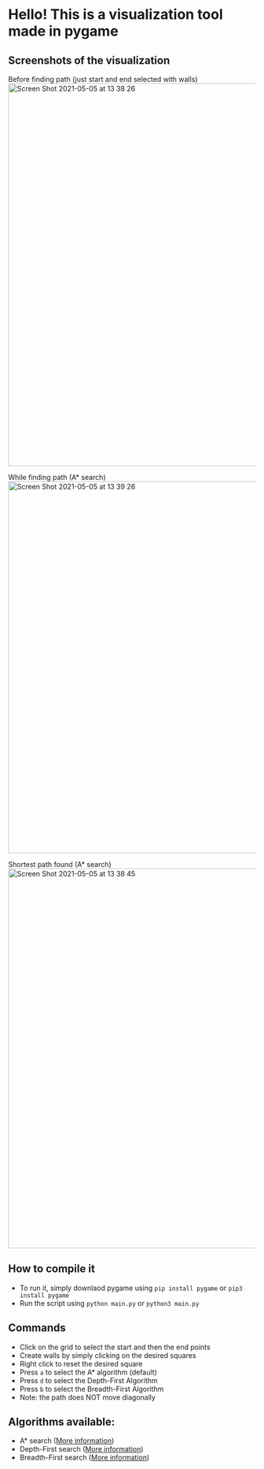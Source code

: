 # Hello! This is a visualization tool made in pygame

## Screenshots of the visualization
Before finding path (just start and end selected with walls)
<img width="777" alt="Screen Shot 2021-05-05 at 13 38 26" src="https://user-images.githubusercontent.com/54503503/117177976-f8c90780-ada7-11eb-9ff9-c348c7be9af0.png">

While finding path (A* search)
<img width="755" alt="Screen Shot 2021-05-05 at 13 39 26" src="https://user-images.githubusercontent.com/54503503/117178086-1007f500-ada8-11eb-84ff-c24aa9eff969.png">

Shortest path found (A* search)
<img width="771" alt="Screen Shot 2021-05-05 at 13 38 45" src="https://user-images.githubusercontent.com/54503503/117178150-20b86b00-ada8-11eb-8a73-30c8702ecf84.png">



## How to compile it

- To run it, simply downlaod pygame using `pip install pygame` or `pip3 install pygame`
- Run the script using `python main.py` or `python3 main.py`

## Commands

- Click on the grid to select the start and then the end points
- Create walls by simply clicking on the desired squares
- Right click to reset the desired square
- Press `a` to select the A\* algorithm (default)
- Press `d` to select the Depth-First Algorithm
- Press `b` to select the Breadth-First Algorithm
- Note: the path does NOT move diagonally

## Algorithms available:

- A* search ([More information](https://en.wikipedia.org/wiki/A*\_search_algorithm))
- Depth-First search ([More information](https://en.wikipedia.org/wiki/Depth-first_search))
- Breadth-First search ([More information](https://en.wikipedia.org/wiki/Breadth-first_search))
